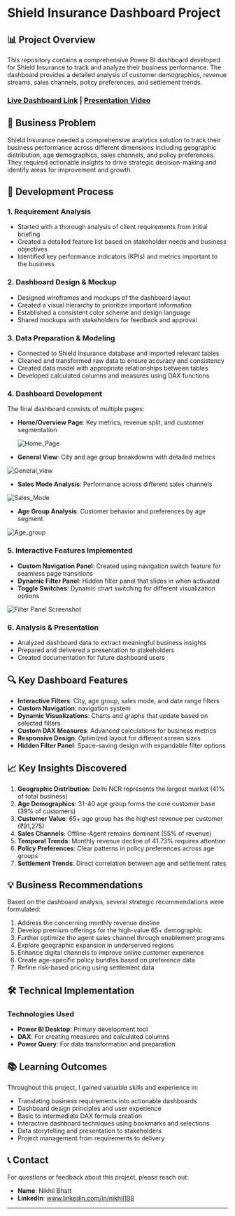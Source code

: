 # Shield Insurance Dashboard Project

## 📊 Project Overview
This repository contains a comprehensive Power BI dashboard developed for Shield Insurance to track and analyze their business performance. The dashboard provides a detailed analysis of customer demographics, revenue streams, sales channels, policy preferences, and settlement trends.

### [Live Dashboard Link](https://app.powerbi.com/view?r=eyJrIjoiYjQ0ZjM3YzYtMDc3My00ZjNjLWJjODYtN2JlZWE1OGJlMjY0IiwidCI6ImM2ZTU0OWIzLTVmNDUtNDAzMi1hYWU5LWQ0MjQ0ZGM1YjJjNCJ9) | [Presentation Video](https://youtu.be/j9alte9t-_w)

## 🎯 Business Problem
Shield Insurance needed a comprehensive analytics solution to track their business performance across different dimensions including geographic distribution, age demographics, sales channels, and policy preferences. They required actionable insights to drive strategic decision-making and identify areas for improvement and growth.

## 📝 Development Process

### 1. Requirement Analysis
- Started with a thorough analysis of client requirements from initial briefing
- Created a detailed feature list based on stakeholder needs and business objectives
- Identified key performance indicators (KPIs) and metrics important to the business

### 2. Dashboard Design & Mockup
- Designed wireframes and mockups of the dashboard layout
- Created a visual hierarchy to prioritize important information
- Established a consistent color scheme and design language
- Shared mockups with stakeholders for feedback and approval

### 3. Data Preparation & Modeling
- Connected to Shield Insurance database and imported relevant tables
- Cleaned and transformed raw data to ensure accuracy and consistency
- Created data model with appropriate relationships between tables
- Developed calculated columns and measures using DAX functions

### 4. Dashboard Development
The final dashboard consists of multiple pages:

- **Home/Overview Page**: Key metrics, revenue split, and customer segmentation

  ![Home_Page](https://github.com/Nikhil-198/Data-Analytics-Projects/blob/c1274731769b4b27c03642e07e66c4ee75a3d087/PowerBI/Shield%20Insurance/Screenshots/shield_insurance_page-0001.jpg)

- **General View**: City and age group breakdowns with detailed metrics

![General_view](https://github.com/Nikhil-198/Data-Analytics-Projects/blob/c1274731769b4b27c03642e07e66c4ee75a3d087/PowerBI/Shield%20Insurance/Screenshots/shield_insurance_page-0002.jpg)

- **Sales Mode Analysis**: Performance across different sales channels

![Sales_Mode](https://github.com/Nikhil-198/Data-Analytics-Projects/blob/c1274731769b4b27c03642e07e66c4ee75a3d087/PowerBI/Shield%20Insurance/Screenshots/shield_insurance_page-0003.jpg)

- **Age Group Analysis**: Customer behavior and preferences by age segment

![Age_group](https://github.com/Nikhil-198/Data-Analytics-Projects/blob/c1274731769b4b27c03642e07e66c4ee75a3d087/PowerBI/Shield%20Insurance/Screenshots/shield_insurance_page-0004.jpg)


### 5. Interactive Features Implemented
- **Custom Navigation Panel**: Created using navigation switch feature for seamless page transitions
- **Dynamic Filter Panel**: Hidden filter panel that slides in when activated
- **Toggle Switches**: Dynamic chart switching for different visualization options

![Filter Panel Screenshot](https://github.com/Nikhil-198/Data-Analytics-Projects/blob/c1274731769b4b27c03642e07e66c4ee75a3d087/PowerBI/Shield%20Insurance/Screenshots/Filter_panel.png)

### 6. Analysis & Presentation
- Analyzed dashboard data to extract meaningful business insights
- Prepared and delivered a presentation to stakeholders
- Created documentation for future dashboard users

## 🔍 Key Dashboard Features

- **Interactive Filters**: City, age group, sales mode, and date range filters
- **Custom Navigation**: navigation system
- **Dynamic Visualizations**: Charts and graphs that update based on selected filters
- **Custom DAX Measures**: Advanced calculations for business metrics
- **Responsive Design**: Optimized layout for different screen sizes
- **Hidden Filter Panel**: Space-saving design with expandable filter options

## 📈 Key Insights Discovered

1. **Geographic Distribution**: Delhi NCR represents the largest market (41% of total business)
2. **Age Demographics**: 31-40 age group forms the core customer base (39% of customers)
3. **Customer Value**: 65+ age group has the highest revenue per customer (₹91,275)
4. **Sales Channels**: Offline-Agent remains dominant (55% of revenue)
5. **Temporal Trends**: Monthly revenue decline of 41.73% requires attention
6. **Policy Preferences**: Clear patterns in policy preferences across age groups
7. **Settlement Trends**: Direct correlation between age and settlement rates

## 💡 Business Recommendations

Based on the dashboard analysis, several strategic recommendations were formulated:

1. Address the concerning monthly revenue decline
2. Develop premium offerings for the high-value 65+ demographic
3. Further optimize the agent sales channel through enablement programs
4. Explore geographic expansion in underserved regions
5. Enhance digital channels to improve online customer experience
6. Create age-specific policy bundles based on preference data
7. Refine risk-based pricing using settlement data

## 🛠️ Technical Implementation

### Technologies Used
- **Power BI Desktop**: Primary development tool
- **DAX**: For creating measures and calculated columns
- **Power Query**: For data transformation and preparation


## 📚 Learning Outcomes

Throughout this project, I gained valuable skills and experience in:

- Translating business requirements into actionable dashboards
- Dashboard design principles and user experience
- Basic to intermediate DAX formula creation
- Interactive dashboard techniques using bookmarks and selections
- Data storytelling and presentation to stakeholders
- Project management from requirements to delivery


## 📞 Contact

For questions or feedback about this project, please reach out:

- **Name**: Nikhil Bhatt
- **LinkedIn**: www.linkedin.com/in/nikhil198

---
